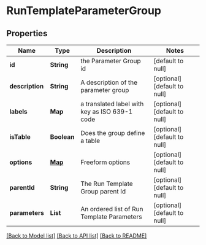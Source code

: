 # RunTemplateParameterGroup
## Properties

| Name | Type | Description | Notes |
|------------ | ------------- | ------------- | -------------|
| **id** | **String** | the Parameter Group id | [default to null] |
| **description** | **String** | A description of the parameter group | [optional] [default to null] |
| **labels** | **Map** | a translated label with key as ISO 639-1 code | [optional] [default to null] |
| **isTable** | **Boolean** | Does the group define a table | [optional] [default to null] |
| **options** | [**Map**](AnyType.md) | Freeform options | [optional] [default to null] |
| **parentId** | **String** | The Run Template Group parent Id | [optional] [default to null] |
| **parameters** | **List** | An ordered list of Run Template Parameters | [optional] [default to null] |

[[Back to Model list]](../README.md#documentation-for-models) [[Back to API list]](../README.md#documentation-for-api-endpoints) [[Back to README]](../README.md)

